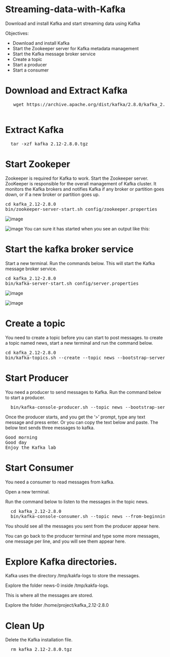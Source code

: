 # Streaming-data-with-Kafka
Download and install Kafka and start streaming data using Kafka

Objectives:
- Download and install Kafka
- Start the Zookeeper server for Kafka metadata management
- Start the Kafka message broker service
- Create a topic
- Start a producer
- Start a consumer

 # Download and Extract Kafka
  <pre>
   wget https://archive.apache.org/dist/kafka/2.8.0/kafka_2.12-2.8.0.tgz 
  </pre>
# Extract Kafka
<pre>
  tar -xzf kafka_2.12-2.8.0.tgz
</pre>

# Start Zookeper
Zookeeper is required for Kafka to work. Start the Zookeeper server.
ZooKeeper is responsible for the overall management of Kafka cluster.
It monitors the Kafka brokers and notifies Kafka if any broker or partition goes down, or if a new broker or partition goes up.
<pre>
cd kafka_2.12-2.8.0
bin/zookeeper-server-start.sh config/zookeeper.properties
</pre>
![image](https://github.com/kwagle7/Streaming-data-with-Kafka/assets/13037108/a6dbeaa8-c5f2-4caf-bf2f-7c049585c8cd)

![image](https://github.com/kwagle7/Streaming-data-with-Kafka/assets/13037108/d0ef1359-8161-47df-90c5-efc65844168a)
You can sure it has started when you see an output like this:



# Start the kafka broker service
Start a new terminal.
Run the commands below. This will start the Kafka message broker service.
<pre>
cd kafka_2.12-2.8.0
bin/kafka-server-start.sh config/server.properties
</pre>
![image](https://github.com/kwagle7/Streaming-data-with-Kafka/assets/13037108/bc1d3f77-0db9-4675-ad77-a2c61fdbad34)

![image](https://github.com/kwagle7/Streaming-data-with-Kafka/assets/13037108/2e908529-70bc-427d-8fe6-f22f7f225951)

# Create a topic
You need to create a topic before you can start to post messages.
to create a topic named news, start a new terminal and run the command below.
<pre>
cd kafka_2.12-2.8.0
bin/kafka-topics.sh --create --topic news --bootstrap-server localhost:9092
</pre>

# Start Producer
You need a producer to send messages to Kafka. Run the command below to start a producer.
<pre>
  bin/kafka-console-producer.sh --topic news --bootstrap-server localhost:9092
</pre>
Once the producer starts, and you get the ‘>’ prompt, type any text message and press enter. Or you can copy the text below and paste. The below text sends three messages to kafka.
<pre>
Good morning
Good day
Enjoy the Kafka lab
</pre>
# Start Consumer
You need a consumer to read messages from kafka.

Open a new terminal.

Run the command below to listen to the messages in the topic news.
<pre>
  cd kafka_2.12-2.8.0
  bin/kafka-console-consumer.sh --topic news --from-beginning --bootstrap-server localhost:9092
</pre>
You should see all the messages you sent from the producer appear here.

You can go back to the producer terminal and type some more messages, one message per line, and you will see them appear here.

# Explore Kafka directories.

Kafka uses the directory /tmp/kakfa-logs to store the messages.

Explore the folder news-0 inside /tmp/kakfa-logs.

This is where all the messages are stored.

Explore the folder /home/project/kafka_2.12-2.8.0

# Clean Up
Delete the Kafka installation file.
<pre>
  rm kafka_2.12-2.8.0.tgz
</pre>
